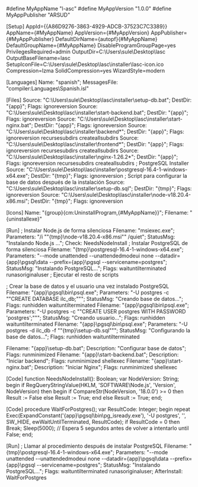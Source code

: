 #define MyAppName "l-asc"
#define MyAppVersion "1.0.0"
#define MyAppPublisher "ARSUD"

[Setup]
AppId={{A86D9276-3863-4929-ADCB-37523C7C3389}}
AppName={#MyAppName}
AppVersion={#MyAppVersion}
AppPublisher={#MyAppPublisher}
DefaultDirName={autopf}\{#MyAppName}
DefaultGroupName={#MyAppName}
DisableProgramGroupPage=yes
PrivilegesRequired=admin
OutputDir=C:\Users\sule\Desktop\lasc
OutputBaseFilename=lasc
SetupIconFile=C:\Users\sule\Desktop\lasc\installer\lasc-icon.ico
Compression=lzma
SolidCompression=yes
WizardStyle=modern

[Languages]
Name: "spanish"; MessagesFile: "compiler:Languages\Spanish.isl"

[Files]
Source: "C:\Users\sule\Desktop\lasc\installer\setup-db.bat"; DestDir: "{app}"; Flags: ignoreversion
Source: "C:\Users\sule\Desktop\lasc\installer\start-backend.bat"; DestDir: "{app}"; Flags: ignoreversion
Source: "C:\Users\sule\Desktop\lasc\installer\start-nginx.bat"; DestDir: "{app}"; Flags: ignoreversion
Source: "C:\Users\sule\Desktop\lasc\installer\backend\*"; DestDir: "{app}"; Flags: ignoreversion recursesubdirs createallsubdirs
Source: "C:\Users\sule\Desktop\lasc\installer\frontend\*"; DestDir: "{app}"; Flags: ignoreversion recursesubdirs createallsubdirs
Source: "C:\Users\sule\Desktop\lasc\installer\nginx-1.26.2\*"; DestDir: "{app}"; Flags: ignoreversion recursesubdirs createallsubdirs
; PostgreSQL Installer
Source: "C:\Users\sule\Desktop\lasc\installer\postgresql-16.4-1-windows-x64.exe"; DestDir: "{tmp}"; Flags: ignoreversion
; Script para configurar la base de datos después de la instalación
Source: "C:\Users\sule\Desktop\lasc\installer\setup-db.sql"; DestDir: "{tmp}"; Flags: ignoreversion
Source: "C:\Users\sule\Desktop\lasc\installer\node-v18.20.4-x86.msi"; DestDir: "{tmp}"; Flags: ignoreversion



[Icons]
Name: "{group}\{cm:UninstallProgram,{#MyAppName}}"; Filename: "{uninstallexe}"

[Run]
; Instalar Node.js de forma silenciosa
Filename: "msiexec.exe"; Parameters: "/i ""{tmp}\node-v18.20.4-x86.msi"" /quiet"; StatusMsg: "Instalando Node.js ..."; Check: NeedsNodeInstall
; Instalar PostgreSQL de forma silenciosa
Filename: "{tmp}\postgresql-16.4-1-windows-x64.exe"; Parameters: "--mode unattended --unattendedmodeui none --datadir={app}\pgsql\data --prefix={app}\pgsql --servicename=postgres"; StatusMsg: "Instalando PostgreSQL..."; Flags: waituntilterminated runasoriginaluser
; Ejecutar el resto de scripts

; Crear la base de datos y el usuario una vez instalado PostgreSQL
Filename: "{app}\pgsql\bin\psql.exe"; Parameters: "-U postgres -c ""CREATE DATABASE ilc_db;"""; StatusMsg: "Creando base de datos..."; Flags: runhidden waituntilterminated
Filename: "{app}\pgsql\bin\psql.exe"; Parameters: "-U postgres -c ""CREATE USER postgres WITH PASSWORD 'postgres';"""; StatusMsg: "Creando usuario..."; Flags: runhidden waituntilterminated
Filename: "{app}\pgsql\bin\psql.exe"; Parameters: "-U postgres -d ilc_db -f ""{tmp}\setup-db.sql"""; StatusMsg: "Configurando la base de datos..."; Flags: runhidden waituntilterminated

Filename: "{app}\setup-db.bat"; Description: "Configurar base de datos"; Flags: runminimized
Filename: "{app}\start-backend.bat"; Description: "Iniciar backend"; Flags: runminimized shellexec
Filename: "{app}\start-nginx.bat"; Description: "Iniciar Nginx"; Flags: runminimized shellexec


[Code]
function NeedsNodeInstall(): Boolean;
var
  NodeVersion: String;
begin
  if RegQueryStringValue(HKLM, 'SOFTWARE\Node.js', 'Version', NodeVersion) then
  begin
    if CompareStr(NodeVersion, '18.0.0') >= 0 then
      Result := False
    else
      Result := True;
  end
  else
    Result := True;
end;

[Code]
procedure WaitForPostgres();
var
  ResultCode: Integer;
begin
  repeat
    Exec(ExpandConstant('{app}\pgsql\bin\pg_isready.exe'), '-U postgres', '', SW_HIDE, ewWaitUntilTerminated, ResultCode);
    if ResultCode = 0 then
      Break;
    Sleep(5000);  // Espera 5 segundos antes de volver a intentarlo
  until False;
end;

[Run]
; Llamar al procedimiento después de instalar PostgreSQL
Filename: "{tmp}\postgresql-16.4-1-windows-x64.exe"; Parameters: "--mode unattended --unattendedmodeui none --datadir={app}\pgsql\data --prefix={app}\pgsql --servicename=postgres"; StatusMsg: "Instalando PostgreSQL..."; Flags: waituntilterminated runasoriginaluser; AfterInstall: WaitForPostgres

